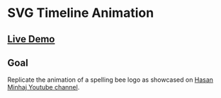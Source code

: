 # SVG Timeline Animation

## [Live Demo](https://codepen.io/borntofrappe/full/zVzWOE)

## Goal

Replicate the animation of a spelling bee logo as showcased on [Hasan Minhaj Youtube channel](https://youtu.be/7ms7gxdzBos?t=665).